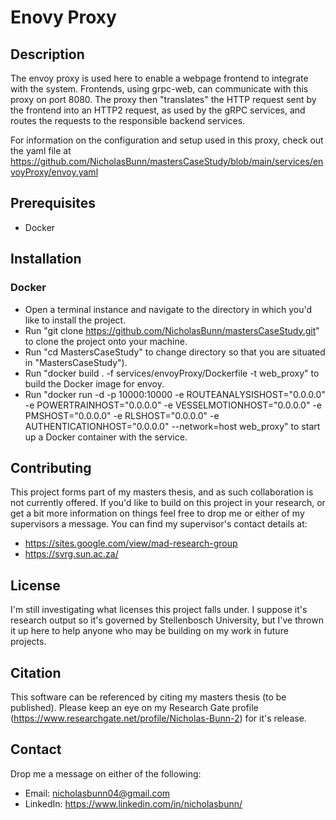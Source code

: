 # **Enovy Proxy**

## **Description**

The envoy proxy is used here to enable a webpage frontend to integrate with the system. Frontends, using grpc-web, can communicate with this proxy on port 8080. The proxy then "translates" the HTTP request sent by the frontend into an HTTP2 request, as used by the gRPC services, and routes the requests to the responsible backend services.

For information on the configuration and setup used in this proxy, check out the yaml file at https://github.com/NicholasBunn/mastersCaseStudy/blob/main/services/envoyProxy/envoy.yaml

## **Prerequisites**

- Docker

## **Installation**

### **Docker**

- Open a terminal instance and navigate to the directory in which you'd like to install the project.
- Run "git clone https://github.com/NicholasBunn/mastersCaseStudy.git" to clone the project onto your machine.
- Run "cd MastersCaseStudy" to change directory so that you are situated in "MastersCaseStudy").
- Run "docker build . -f services/envoyProxy/Dockerfile -t web_proxy" to build the Docker image for envoy.
- Run "docker run -d -p 10000:10000 -e ROUTEANALYSISHOST="0.0.0.0" -e POWERTRAINHOST="0.0.0.0" -e VESSELMOTIONHOST="0.0.0.0" -e PMSHOST="0.0.0.0" -e RLSHOST="0.0.0.0" -e AUTHENTICATIONHOST="0.0.0.0" --network=host web_proxy" to start up a Docker container with the service.

## **Contributing**

This project forms part of my masters thesis, and as such collaboration is not currently offered. If you'd like to build on this project in your research, or get a bit more information on things feel free to drop me or either of my supervisors a message. You can find my supervisor's contact details at:

- https://sites.google.com/view/mad-research-group
- https://svrg.sun.ac.za/

## **License**

I'm still investigating what licenses this project falls under. I suppose it's research output so it's governed by Stellenbosch University, but I've thrown it up here to help anyone who may be building on my work in future projects.

## **Citation**

This software can be referenced by citing my masters thesis (to be published). Please keep an eye on my Research Gate profile (https://www.researchgate.net/profile/Nicholas-Bunn-2) for it's release.

## **Contact**

Drop me a message on either of the following:

- Email: nicholasbunn04@gmail.com
- LinkedIn: https://www.linkedin.com/in/nicholasbunn/
